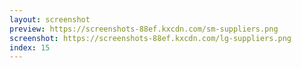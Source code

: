 ```yaml
---
layout: screenshot
preview: https://screenshots-88ef.kxcdn.com/sm-suppliers.png
screenshot: https://screenshots-88ef.kxcdn.com/lg-suppliers.png
index: 15
---
```

